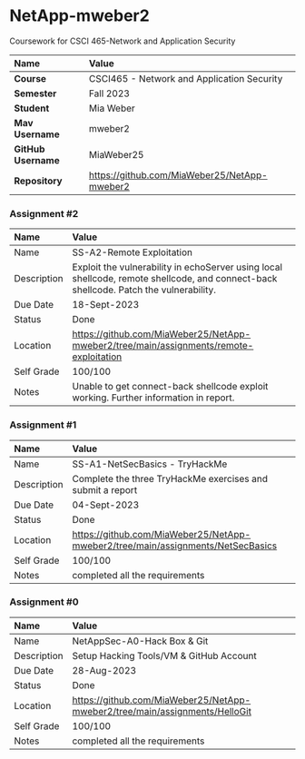 # NetApp-mweber2
Coursework for CSCI 465-Network and Application Security

| Name | Value |
|:---|:---|
| **Course** | CSCI465 - Network and Application Security |
| **Semester** | Fall 2023 |
| **Student** | Mia Weber |
| **Mav Username**            | mweber2 |
| **GitHub Username**         | MiaWeber25 |
| **Repository**          | https://github.com/MiaWeber25/NetApp-mweber2 |

### Assignment #2

| Name | Value |
| :--- | :--- |
| Name | SS-A2-Remote Exploitation |
| Description | Exploit the vulnerability in echoServer using local shellcode, remote shellcode, and connect-back shellcode. Patch the vulnerability. |
| Due Date | 18-Sept-2023 |
| Status | Done |
| Location | https://github.com/MiaWeber25/NetApp-mweber2/tree/main/assignments/remote-exploitation |
| Self Grade | 100/100 |
| Notes | Unable to get connect-back shellcode exploit working. Further information in report. |

### Assignment #1

| Name | Value |
| :--- | :--- |
| Name | SS-A1-NetSecBasics - TryHackMe |
| Description | Complete the three TryHackMe exercises and submit a report |
| Due Date | 04-Sept-2023 |
| Status | Done |
| Location | https://github.com/MiaWeber25/NetApp-mweber2/tree/main/assignments/NetSecBasics |
| Self Grade | 100/100 |
| Notes | completed all the requirements |


### Assignment #0

| Name | Value |
| :--- | :--- |
| Name | NetAppSec-A0-Hack Box & Git |
| Description | Setup Hacking Tools/VM & GitHub Account |
| Due Date | 28-Aug-2023 |
| Status | Done |
| Location | https://github.com/MiaWeber25/NetApp-mweber2/tree/main/assignments/HelloGit |
| Self Grade | 100/100 |
| Notes | completed all the requirements |
